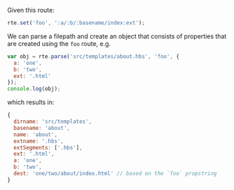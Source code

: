 Given this route:

```js
rte.set('foo', ':a/:b/:basename/index:ext');
```

We can parse a filepath and create an object that consists of properties that are created using the `foo` route, e.g.

```js
var obj = rte.parse('src/templates/about.hbs', 'foo', {
  a: 'one',
  b: 'two',
  ext: '.html'
});
console.log(obj);
```

which results in:

```js
{
  dirname: 'src/templates',
  basename: 'about',
  name: 'about',
  extname: '.hbs',
  extSegments: ['.hbs'],
  ext: '.html',
  a: 'one',
  b: 'two',
  dest: 'one/two/about/index.html' // based on the `foo` propstring
}
```